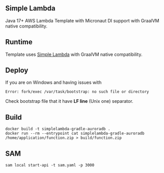 ## Simple Lambda

Java 17+ AWS Lambda Template with Micronaut DI support with GraalVM native compatibility.

## Runtime

Template uses [Simple Lambda](https://github.com/GoodforGod/simple-awslambda) with GraalVM native compatibility.

## Deploy

If you are on Windows and having issues with 
```
Error: fork/exec /var/task/bootstrap: no such file or directory
```

Check bootstrap file that it have **LF line** (Unix one) separator.

## Build

```shell
docker build -t simplelambda-gradle-auroradb .
docker run --rm --entrypoint cat simplelambda-gradle-auroradb /home/application/function.zip > build/function.zip
```

## SAM

```shell
sam local start-api -t sam.yaml -p 3000
```